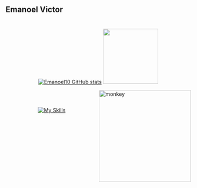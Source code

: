 ## Emanoel Victor 
#

<div align="center">
 
[![Emanoel10 GitHub stats](https://github-readme-stats.vercel.app/api?username=Emanoel10&show_icons=true&theme=nightowl)](https://github.com/Emanoel10)
[<img height="150em" src="https://github-readme-stats.vercel.app/api/top-langs/?username=Emanoel10&theme=nightowl&hide_border=false&&layout=compact"/>](https://github.com/Emanoel10)

</div
 
###  

[<img align="right" alt="monkey" height="250em" width="250em" src="papagaio.gif">](https://github.com/Emanoel10)
</div>

##

<div style="display: inline_block"><br/>

<div align="center"> 
 
[![My Skills](https://skillicons.dev/icons?i=java,php,html,css,figma,ai,ps,ae,blender)](https://github.com/Emanoel10)<!--(https://skillicons.dev)-->

</div>
